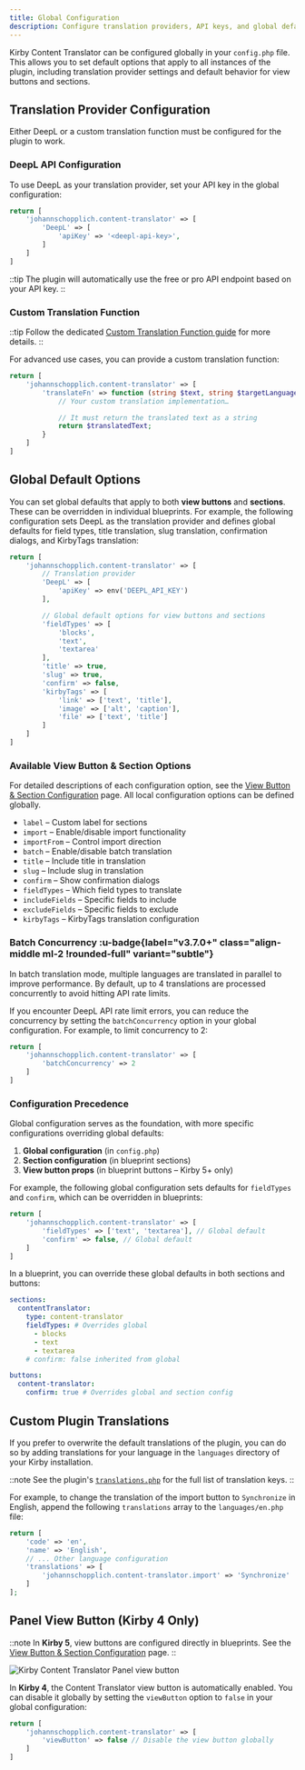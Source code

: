 ```yaml
---
title: Global Configuration
description: Configure translation providers, API keys, and global defaults.
---
```


Kirby Content Translator can be configured globally in your `config.php` file. This allows you to set default options that apply to all instances of the plugin, including translation provider settings and default behavior for view buttons and sections.

## Translation Provider Configuration

Either DeepL or a custom translation function must be configured for the plugin to work.

### DeepL API Configuration

To use DeepL as your translation provider, set your API key in the global configuration:

```php [config.php]
return [
    'johannschopplich.content-translator' => [
        'DeepL' => [
            'apiKey' => '<deepl-api-key>',
        ]
    ]
]
```

::tip
The plugin will automatically use the free or pro API endpoint based on your API key.
::

### Custom Translation Function

::tip
Follow the dedicated [Custom Translation Function guide](/docs/content-translator/configuration/translator-function) for more details.
::

For advanced use cases, you can provide a custom translation function:

```php [config.php]
return [
    'johannschopplich.content-translator' => [
        'translateFn' => function (string $text, string $targetLanguage, string $sourceLanguage = null) {
            // Your custom translation implementation…

            // It must return the translated text as a string
            return $translatedText;
        }
    ]
]
```

## Global Default Options

You can set global defaults that apply to both **view buttons** and **sections**. These can be overridden in individual blueprints. For example, the following configuration sets DeepL as the translation provider and defines global defaults for field types, title translation, slug translation, confirmation dialogs, and KirbyTags translation:

```php [config.php]
return [
    'johannschopplich.content-translator' => [
        // Translation provider
        'DeepL' => [
            'apiKey' => env('DEEPL_API_KEY')
        ],

        // Global default options for view buttons and sections
        'fieldTypes' => [
            'blocks',
            'text',
            'textarea'
        ],
        'title' => true,
        'slug' => true,
        'confirm' => false,
        'kirbyTags' => [
            'link' => ['text', 'title'],
            'image' => ['alt', 'caption'],
            'file' => ['text', 'title']
        ]
    ]
]
```

### Available View Button & Section Options

For detailed descriptions of each configuration option, see the [View Button & Section Configuration](/docs/content-translator/configuration/local#available-options) page. All local configuration options can be defined globally.

- `label` – Custom label for sections
- `import` – Enable/disable import functionality
- `importFrom` – Control import direction
- `batch` – Enable/disable batch translation
- `title` – Include title in translation
- `slug` – Include slug in translation
- `confirm` – Show confirmation dialogs
- `fieldTypes` – Which field types to translate
- `includeFields` – Specific fields to include
- `excludeFields` – Specific fields to exclude
- `kirbyTags` – KirbyTags translation configuration

### Batch Concurrency :u-badge{label="v3.7.0+" class="align-middle ml-2 !rounded-full" variant="subtle"}

In batch translation mode, multiple languages are translated in parallel to improve performance. By default, up to 4 translations are processed concurrently to avoid hitting API rate limits.

If you encounter DeepL API rate limit errors, you can reduce the concurrency by setting the `batchConcurrency` option in your global configuration. For example, to limit concurrency to 2:

```php [config.php]
return [
    'johannschopplich.content-translator' => [
        'batchConcurrency' => 2
    ]
]
```

### Configuration Precedence

Global configuration serves as the foundation, with more specific configurations overriding global defaults:

1. **Global configuration** (in `config.php`)
2. **Section configuration** (in blueprint sections)
3. **View button props** (in blueprint buttons – Kirby 5+ only)

For example, the following global configuration sets defaults for `fieldTypes` and `confirm`, which can be overridden in blueprints:

```php [config.php]
return [
    'johannschopplich.content-translator' => [
        'fieldTypes' => ['text', 'textarea'], // Global default
        'confirm' => false, // Global default
    ]
]
```

In a blueprint, you can override these global defaults in both sections and buttons:

```yaml [Blueprint Override]
sections:
  contentTranslator:
    type: content-translator
    fieldTypes: # Overrides global
      - blocks
      - text
      - textarea
    # confirm: false inherited from global

buttons:
  content-translator:
    confirm: true # Overrides global and section config
```

## Custom Plugin Translations

If you prefer to overwrite the default translations of the plugin, you can do so by adding translations for your language in the `languages` directory of your Kirby installation.

::note
See the plugin's [`translations.php`](https://github.com/kirby-tools/kirby-content-translator/blob/main/src/extensions/translations.php) for the full list of translation keys.
::

For example, to change the translation of the import button to `Synchronize` in English, append the following `translations` array to the `languages/en.php` file:

```php [languages/en.php]
return [
    'code' => 'en',
    'name' => 'English',
    // ... Other language configuration
    'translations' => [
        'johannschopplich.content-translator.import' => 'Synchronize'
    ]
];
```

## Panel View Button (Kirby 4 Only)

::note
In **Kirby 5**, view buttons are configured directly in blueprints. See the [View Button & Section Configuration](/docs/content-translator/configuration/local) page.
::

![Kirby Content Translator Panel view button](/img/kirby-content-translator-view-buttons.png)

In **Kirby 4**, the Content Translator view button is automatically enabled. You can disable it globally by setting the `viewButton` option to `false` in your global configuration:

```php [config.php]
return [
    'johannschopplich.content-translator' => [
        'viewButton' => false // Disable the view button globally
    ]
]
```
